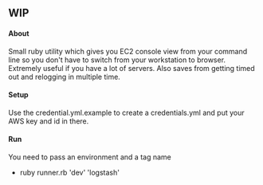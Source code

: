## WIP

#### About
Small ruby utility which gives you EC2 console view from your command line so you don't have to switch from your workstation to browser.
Extremely useful if you have a lot of servers.
Also saves from getting timed out and relogging in multiple time.

#### Setup
Use the credential.yml.example to create a credentials.yml and put your AWS key and id in there.

#### Run
You need to pass an environment and a tag name
* ruby runner.rb 'dev' 'logstash'
